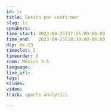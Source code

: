 ```yaml
---
id: lc
title: Sesión por confirmar
slug: lc
speakers:
time_start: 2023-04-25T17:55:00-06:00
time_end:   2023-04-25T18:30:00-06:00
day: mx-23
timeslot: l
timeorder: 0
room: México 3-5
language: 
live_url: 
tags:
slides: 
video: 
track: sports-analytics

---
```


